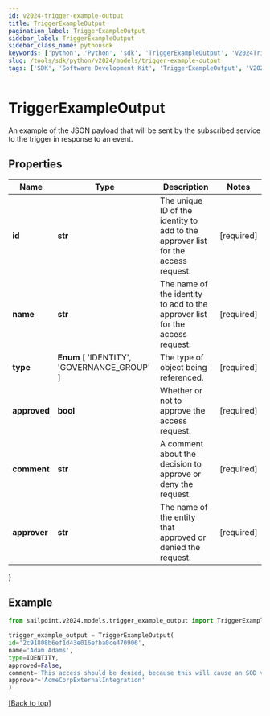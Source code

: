 ```yaml
---
id: v2024-trigger-example-output
title: TriggerExampleOutput
pagination_label: TriggerExampleOutput
sidebar_label: TriggerExampleOutput
sidebar_class_name: pythonsdk
keywords: ['python', 'Python', 'sdk', 'TriggerExampleOutput', 'V2024TriggerExampleOutput'] 
slug: /tools/sdk/python/v2024/models/trigger-example-output
tags: ['SDK', 'Software Development Kit', 'TriggerExampleOutput', 'V2024TriggerExampleOutput']
---
```


# TriggerExampleOutput

An example of the JSON payload that will be sent by the subscribed service to the trigger in response to an event.

## Properties

Name | Type | Description | Notes
------------ | ------------- | ------------- | -------------
**id** | **str** | The unique ID of the identity to add to the approver list for the access request. | [required]
**name** | **str** | The name of the identity to add to the approver list for the access request. | [required]
**type** |  **Enum** [  'IDENTITY',    'GOVERNANCE_GROUP' ] | The type of object being referenced. | [required]
**approved** | **bool** | Whether or not to approve the access request. | [required]
**comment** | **str** | A comment about the decision to approve or deny the request. | [required]
**approver** | **str** | The name of the entity that approved or denied the request. | [required]
}

## Example

```python
from sailpoint.v2024.models.trigger_example_output import TriggerExampleOutput

trigger_example_output = TriggerExampleOutput(
id='2c91808b6ef1d43e016efba0ce470906',
name='Adam Adams',
type=IDENTITY,
approved=False,
comment='This access should be denied, because this will cause an SOD violation.',
approver='AcmeCorpExternalIntegration'
)

```
[[Back to top]](#) 

